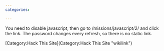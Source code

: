 ```yaml
---
categories:

---
```

You need to disable javascript, then go to /missions/javascript/2/ and
click the link. The password changes every refresh, so there is no
static link.

[Category:Hack This Site](Category:Hack This Site "wikilink")
